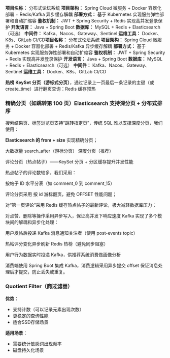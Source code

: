 **项目名称：** 分布式论坛系统
 **项目架构：** Spring Cloud 微服务 + Docker 容器化部署 + Redis/Kafka 异步缓存解耦
 **部署方式：** 基于 Kubernetes 实现服务弹性部署和自动扩缩容
 **鉴权机制：** JWT + Spring Security + Redis 实现高并发登录保护
 **开发语言：** Java + Spring Boot
 **数据库：** MySQL + Redis + Elasticsearch（可选）
 **中间件：** Kafka、Nacos、Gateway、Sentinel
 **运维工具：** Docker、K8s、GitLab CI/CD**项目名称：** 分布式论坛系统
 **项目架构：** Spring Cloud 微服务 + Docker 容器化部署 + Redis/Kafka 异步缓存解耦
 **部署方式：** 基于 Kubernetes 实现服务弹性部署和自动扩缩容
 **鉴权机制：** JWT + Spring Security + Redis 实现高并发登录保护
 **开发语言：** Java + Spring Boot
 **数据库：** MySQL + Redis + Elasticsearch（可选）
 **中间件：** Kafka、Nacos、Gateway、Sentinel
 **运维工具：** Docker、K8s、GitLab CI/CD

 

**热榜** **KeySet 分页（游标式分页）**，通过记录上一页最后一条记录的主键（或 create_time）进行翻页查询：Redis 缓存预热

### 精确分页（如跳转第 100 页）Elasticsearch 支持深分页 + 分布式排序

搜索结果页、标签浏览页支持“跳转指定页”，传统 SQL 难以支撑深度分页，我们使用：

**Elasticsearch 的 from + size** 实现精确分页；

大数据量	search_after（游标分页）	深度分页（推荐）

 

 评论分页（热点帖子）——KeySet 分页 + 分区缓存提升并发性能

热点帖子的评论数较多，我们采用：

 

按帖子 ID 水平分表（如 comment_0 到 comment_15）

 

评论分页采用 按 id 游标翻页，避免 OFFSET 性能问题；

 

对“第一页评论”采用 Redis 缓存热点帖子的最新评论，极大减轻数据库压力；

 

对点赞、删除等操作采用异步写入，保证高并发下响应速度 Kafka 实现了多个模块间的解耦和异步化处理：

 

用户发帖后投递 Kafka 消息通知关注者（使用 post-events topic）

 

热帖评分变化异步刷新 Redis 热榜（避免同步阻塞）

 

用户行为数据实时投递 Kafka，供推荐系统消费做画像分析

 

消费端使用 Spring Boot 集成 Kafka，消费逻辑采用异步提交 offset 保证消息处理后才提交，防止丢失或重复。

 

### Quotient Filter（商过滤器）

**优势**：

- 支持计数（可以记录元素出现次数）
- 更稳定的查询性能
- 适合SSD存储场景

**适用场景**：

- 需要统计敏感词出现频率
- 磁盘持久化场景
